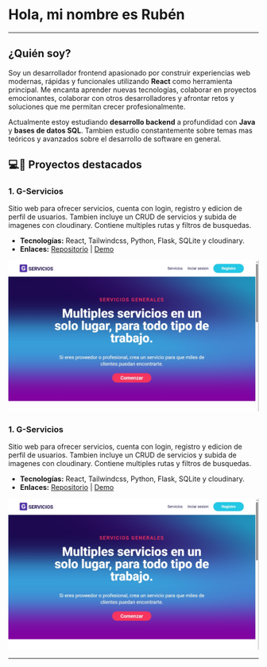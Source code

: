# Hola, mi nombre es Rubén

---
## **¿Quién soy?**
Soy un desarrollador frontend apasionado por construir experiencias web modernas, rápidas y funcionales utilizando **React** como herramienta principal. Me encanta aprender nuevas tecnologías, colaborar en proyectos emocionantes, colaborar con otros desarrolladores y afrontar retos y soluciones que me permitan crecer profesionalmente.

Actualmente estoy estudiando **desarrollo backend** a profundidad con **Java** y **bases de datos SQL**. Tambien estudio constantemente sobre temas mas teóricos y avanzados sobre el desarrollo de software en general.

## 💻🚀 **Proyectos destacados**

### 1. **G-Servicios**
Sitio web para ofrecer servicios, cuenta con login, registro y edicion de perfil de usuarios. Tambien incluye un CRUD de servicios y subida de imagenes con cloudinary. Contiene multiples rutas y filtros de busquedas.

- **Tecnologías:** React, Tailwindcss, Python, Flask, SQLite y cloudinary.
- **Enlaces:** [Repositorio](https://github.com/RubDev476/General-services) | [Demo](https://g-services.vercel.app/)

![Vista previa del proyecto](images/g-services.jpg)


### 1. **G-Servicios**
Sitio web para ofrecer servicios, cuenta con login, registro y edicion de perfil de usuarios. Tambien incluye un CRUD de servicios y subida de imagenes con cloudinary. Contiene multiples rutas y filtros de busquedas.

- **Tecnologías:** React, Tailwindcss, Python, Flask, SQLite y cloudinary.
- **Enlaces:** [Repositorio](https://github.com/RubDev476/General-services) | [Demo](https://g-services.vercel.app/)

![Vista previa del proyecto](images/g-services.jpg)

---
